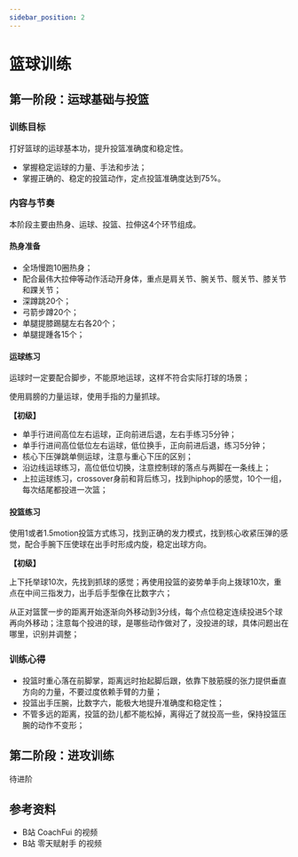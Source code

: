 ```yaml
---
sidebar_position: 2
---
```


# 篮球训练

## 第一阶段：运球基础与投篮

### 训练目标

打好篮球的运球基本功，提升投篮准确度和稳定性。

- 掌握稳定运球的力量、手法和步法；
- 掌握正确的、稳定的投篮动作，定点投篮准确度达到75%。

### 内容与节奏

本阶段主要由热身、运球、投篮、拉伸这4个环节组成。

#### 热身准备

- 全场慢跑10圈热身；
- 配合最伟大拉伸等动作活动开身体，重点是肩关节、腕关节、髋关节、膝关节和踝关节；
- 深蹲跳20个；
- 弓箭步蹲20个；
- 单腿提膝踢腿左右各20个；
- 单腿提踵各15个；

#### 运球练习

运球时一定要配合脚步，不能原地运球，这样不符合实际打球的场景；

使用肩膀的力量运球，使用手指的力量抓球。

**【初级】**

- 单手行进间高位左右运球，正向前进后退，左右手练习5分钟；
- 单手行进间高位低位左右运球，低位换手，正向前进后退，练习5分钟；
- 核心下压弹跳单侧运球，注意与重心下压的区别；
- 沿边线运球练习，高位低位切换，注意控制球的落点与两脚在一条线上；
- 上拉运球练习，crossover身前和背后练习，找到hiphop的感觉，10个一组，每次结尾都投进一次篮；

#### 投篮练习

使用1或者1.5motion投篮方式练习，找到正确的发力模式，找到核心收紧压弹的感觉，配合手腕下压使球在出手时形成内旋，稳定出球方向。

**【初级】**

上下托举球10次，先找到抓球的感觉；再使用投篮的姿势单手向上拨球10次，重点在中间三指发力，出手后手型像在比数字六；

从正对篮筐一步的距离开始逐渐向外移动到3分线，每个点位稳定连续投进5个球再向外移动；注意每个投进的球，是哪些动作做对了，没投进的球，具体问题出在哪里，识别并调整；

### 训练心得

- 投篮时重心落在前脚掌，距离远时抬起脚后跟，依靠下肢筋膜的张力提供垂直方向的力量，不要过度依赖手臂的力量；
- 投篮出手压腕，比数字六，能极大地提升准确度和稳定性；
- 不管多远的距离，投篮的劲儿都不能松掉，离得近了就投高一些，保持投篮压腕的动作不变形；

## 第二阶段：进攻训练

待进阶

## 参考资料

- B站 CoachFui 的视频
- B站 零天赋射手 的视频
